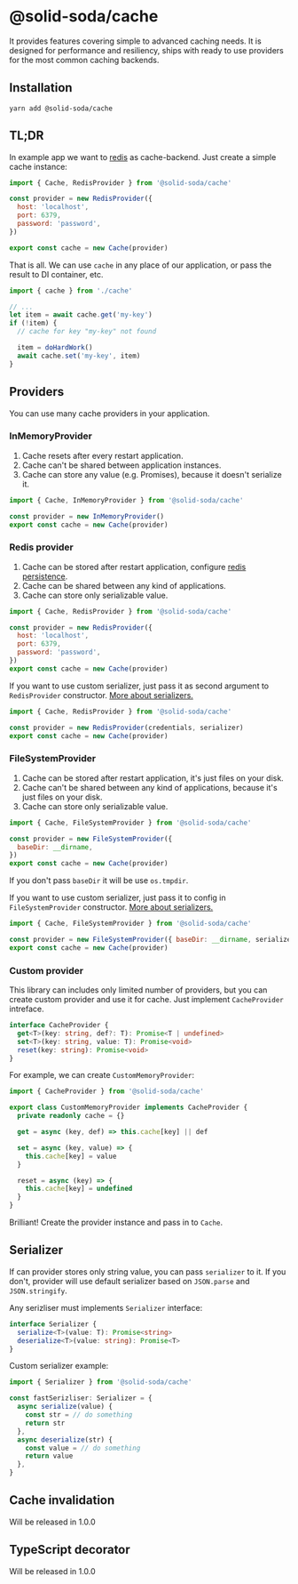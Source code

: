 # @solid-soda/cache

It provides features covering simple to advanced caching needs. It is designed for performance and resiliency, ships with ready to use providers for the most common caching backends.

## Installation

`yarn add @solid-soda/cache`

## TL;DR

In example app we want to [redis](https://redis.io/) as cache-backend. Just create a simple cache instance:

```js
import { Cache, RedisProvider } from '@solid-soda/cache'

const provider = new RedisProvider({
  host: 'localhost',
  port: 6379,
  password: 'password',
})

export const cache = new Cache(provider)
```

That is all. We can use `cache` in any place of our application, or pass the result to DI container, etc.

```js
import { cache } from './cache'

// ...
let item = await cache.get('my-key')
if (!item) {
  // cache for key "my-key" not found

  item = doHardWork()
  await cache.set('my-key', item)
}
```

## Providers

You can use many cache providers in your application.

### InMemoryProvider

1. Cache resets after every restart application.
2. Cache can't be shared between application instances.
3. Cache can store any value (e.g. Promises), because it doesn't serialize it.

```js
import { Cache, InMemoryProvider } from '@solid-soda/cache'

const provider = new InMemoryProvider()
export const cache = new Cache(provider)
```

### Redis provider

1. Cache can be stored after restart application, configure [redis persistence](https://redis.io/topics/persistence).
2. Cache can be shared between any kind of applications.
3. Cache can store only serializable value.

```js
import { Cache, RedisProvider } from '@solid-soda/cache'

const provider = new RedisProvider({
  host: 'localhost',
  port: 6379,
  password: 'password',
})
export const cache = new Cache(provider)
```

If you want to use custom serializer, just pass it as second argument to `RedisProvider` constructor. [More about serializers.](#serializer)

```js
import { Cache, RedisProvider } from '@solid-soda/cache'

const provider = new RedisProvider(credentials, serializer)
export const cache = new Cache(provider)
```

### FileSystemProvider

1. Cache can be stored after restart application, it's just files on your disk.
2. Cache can't be shared between any kind of applications, because it's just files on your disk.
3. Cache can store only serializable value.

```js
import { Cache, FileSystemProvider } from '@solid-soda/cache'

const provider = new FileSystemProvider({
  baseDir: __dirname,
})
export const cache = new Cache(provider)
```

If you don't pass `baseDir` it will be use `os.tmpdir`.

If you want to use custom serializer, just pass it to config in `FileSystemProvider` constructor. [More about serializers.](#serializer)

```js
import { Cache, FileSystemProvider } from '@solid-soda/cache'

const provider = new FileSystemProvider({ baseDir: __dirname, serializer })
export const cache = new Cache(provider)
```

### Custom provider

This library can includes only limited number of providers, but you can create custom provider and use it for cache. Just implement `CacheProvider` intreface.

```ts
interface CacheProvider {
  get<T>(key: string, def?: T): Promise<T | undefined>
  set<T>(key: string, value: T): Promise<void>
  reset(key: string): Promise<void>
}
```

For example, we can create `CustomMemoryProvider`:

```ts
import { CacheProvider } from '@solid-soda/cache'

export class CustomMemoryProvider implements CacheProvider {
  private readonly cache = {}

  get = async (key, def) => this.cache[key] || def

  set = async (key, value) => {
    this.cache[key] = value
  }

  reset = async (key) => {
    this.cache[key] = undefined
  }
}
```

Brilliant! Create the provider instance and pass in to `Cache`.

## Serializer

If can provider stores only string value, you can pass `serializer` to it. If you don't, provider will use default serializer based on `JSON.parse` and `JSON.stringify`.

Any serizliser must implements `Serializer` interface:
```ts
interface Serializer {
  serialize<T>(value: T): Promise<string>
  deserialize<T>(value: string): Promise<T>
}
```

Custom serializer example:
```ts
import { Serializer } from '@solid-soda/cache'

const fastSerizliser: Serializer = {
  async serialize(value) {
    const str = // do something
    return str
  },
  async deserialize(str) {
    const value = // do something
    return value
  },
}
```

## Cache invalidation

Will be released in 1.0.0

## TypeScript decorator

Will be released in 1.0.0
